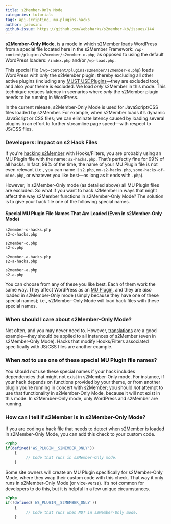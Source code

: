 ```yaml
---
title: s2Member-Only Mode
categories: tutorials
tags: api-scripting, mu-plugins-hacks
author: jaswsinc
github-issue: https://github.com/websharks/s2member-kb/issues/144
---
```


**s2Member-Only Mode**, is a mode in which s2Member loads WordPress from a special file located here in the s2Member Framework: `/wp-content/plugins/s2member/s2member-o.php`; as opposed to using the default WordPress loaders: `/index.php` and/or `/wp-load.php`.

This special file (`/wp-content/plugins/s2member/s2member-o.php`) loads WordPress with _only_ the s2Member plugin; thereby excluding all other active plugins (including any [MUST USE Plugins](http://codex.wordpress.org/Must_Use_Plugins)—they are excluded too); and also your theme is excluded. We load _only_ s2Member in this mode. This technique reduces latency in scenarios where _only_ the s2Member plugin needs to be running in WordPress.

In the current release, s2Member-Only Mode is used for JavaScript/CSS files loaded by s2Member. For example, when s2Member loads it’s dynamic JavaScript or CSS files; we can eliminate latency caused by loading several plugins in an effort to further streamline page speed—with respect to JS/CSS files.

### **Developers:** Impact on s2 Hack Files

If you're [hacking s2Member](https://github.com/websharks/s2member-kb/issues/150) with Hooks/Filters, you are probably using an MU Plugin file with the name: `s2-hacks.php`. That’s perfectly fine for 99% of all hacks. In fact, 99% of the time, the name of your MU Plugin file is not even relevant (i.e., you can name it `s2.php`, `my-s2-hacks.php`, `some-hacks-of-mine.php`, or whatever you like best—as long as it ends with `.php`).

However, in s2Member-Only mode (as detailed above) all MU Plugin files are excluded. So what if you want to hack s2Member in ways that might affect the way s2Member functions in s2Member-Only Mode? The solution is to give your hack file one of the following special names.

#### Special MU Plugin File Names That _Are_ Loaded (Even in s2Member-Only Mode)

```text
s2member-o-hacks.php
s2-o-hacks.php

s2member-o.php
s2-o.php

s2member-a-hacks.php
s2-a-hacks.php

s2member-a.php
s2-a.php
```

You can choose from any of these you like best. Each of them work the same way. They affect WordPress as an [MU Plugin](http://codex.wordpress.org/Must_Use_Plugins), and they are _also_ loaded in s2Member-Only mode (simply because they have one of these special names); i.e., s2Member-Only Mode will load hack files with these special names.

### When should I care about s2Member-Only Mode?

Not often, and you may never need to. However, [translations](https://github.com/websharks/s2member-kb/issues/147) are a good example—they should be applied to all instances of s2Member (even in s2Member-Only Mode). Hacks that modify Hooks/Filters associated specifically with JS/CSS files are another example.

### When _not_ to use one of these special MU Plugin file names?

You should _not_ use these special names if your hack includes dependencies that might not exist in s2Member-Only mode. For instance, if your hack depends on functions provided by your theme, or from another plugin you're running in concert with s2Member; you should _not_ attempt to use that functionality in s2Member-Only Mode, because it will not exist in this mode. In s2Member-Only mode, only WordPress and s2Member are running.

### How can I tell if s2Member is in s2Member-Only Mode?

If you are coding a hack file that needs to detect when s2Member is loaded in s2Member-Only Mode, you can add this check to your custom code.

```php
<?php
if(defined('WS_PLUGIN__S2MEMBER_ONLY'))
	{
		 // Code that runs in s2Member-Only mode.
	}
```

Some site owners will create an MU Plugin specifically for s2Member-Only Mode, where they wrap their custom code with this check. That way it only runs in s2Member-Only Mode (or vice-versa). It’s not common for developers to do this, but it is helpful in a few unique circumstances.

```php
<?php
if(!defined('WS_PLUGIN__S2MEMBER_ONLY'))
	{
		 // Code that runs when NOT in s2Member-Only mode.
	}
```